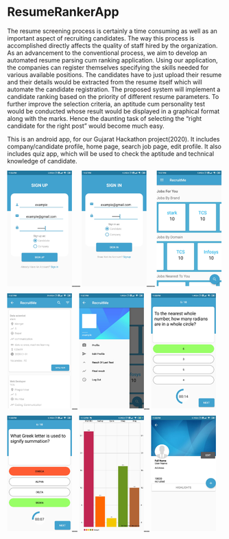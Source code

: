# ResumeRankerApp

The resume screening process is certainly a time consuming as well as an important aspect of recruiting candidates. The way this process is accomplished directly affects the quality of staff hired by the organization. 
As an advancement to the conventional process, we aim to develop an automated resume parsing cum ranking application. Using our application, the companies can register themselves specifying the skills needed for various available positions. The candidates have to just upload their resume and their details would be extracted from the resume itself which will automate the candidate registration. The proposed system will implement a candidate ranking based on the priority of different resume parameters. To further improve the selection criteria, an aptitude cum personality test would be conducted whose result would be displayed in a graphical format along with the marks. 
Hence the daunting task of selecting the “right candidate for the right post” would become much easy.

This is an android app, for our Gujarat Hackathon project(2020). It includes company/candidate profile, home page, search job page, edit profile. It also includes quiz app, which will be used to check the aptitude and technical knowledge of candidate.

<img src="https://github.com/pruthvi03/ResumeRankerApp/blob/main/Demo/signup.jpeg" width="30%" height="30%">___ 
<img src="https://github.com/pruthvi03/ResumeRankerApp/blob/main/Demo/signin.jpeg" width="30%" height="30%">___
<img src="https://github.com/pruthvi03/ResumeRankerApp/blob/main/Demo/home.jpeg" width="30%" height="30%">



<img src="https://github.com/pruthvi03/ResumeRankerApp/blob/main/Demo/search.jpeg" width="30%" height="30%">__
<img src="https://github.com/pruthvi03/ResumeRankerApp/blob/main/Demo/side_menu.jpeg" width="30%" height="30%">__
<img src="https://github.com/pruthvi03/ResumeRankerApp/blob/main/Demo/quiz_right.jpeg" width="30%" height="30%">



<img src="https://github.com/pruthvi03/ResumeRankerApp/blob/main/Demo/quiz_wrong.jpeg" width="30%" height="30%">__
<img src="https://github.com/pruthvi03/ResumeRankerApp/blob/main/Demo/candidate_results.jpeg" width="30%" height="30%">__
<img src="https://github.com/pruthvi03/ResumeRankerApp/blob/main/Demo/profile.jpeg" width="30%" height="30%">
